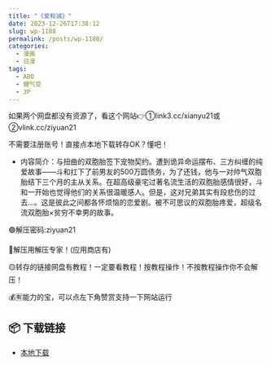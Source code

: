 ```yaml
---
title: "《爱和诚》"
date: 2023-12-26T17:38:12
slug: wp-1188
permalink: /posts/wp-1188/
categories:
  - 漫画
  - 日漫
tags:
  - ABO
  - 健气受
  - 3P
---
```


如果两个网盘都没有资源了，看这个网站👉①link3.cc/xianyu21或②vlink.cc/ziyuan21

不需要注册账号！直接点本地下载转存OK？懂吧！

*   内容简介：与扭曲的双胞胎签下宠物契约。遭到诡异命运摆布、三方纠缠的纯爱故事——斗和扛下了前男友的500万圆债务，为了还钱，他与一对帅气双胞胎结下三个月的主从关系。在超高级豪宅过著名流生活的双胞胎感情很好，斗和一开始也觉得他们的关系很温暖感人。但是，这对兄弟其实有段悲伤的过去…。这是彼此之间都各怀烦恼的恋爱剧。被不可思议的双胞胎疼爱，超级名流双胞胎×贫穷不幸男的故事。

🟢解压密码:ziyuan21

🔵解压用解压专家！(应用商店有)

🟡转存的链接网盘有教程！一定要看教程！按教程操作！不按教程操作你不会解压！

💰🈶能力的宝，可以点左下角赞赏支持一下网站运行

## 📦 下载链接
- [本地下载](https://blziyuan21.com/pay-download/1188?key=5a7ff5e201&down_id=0)


